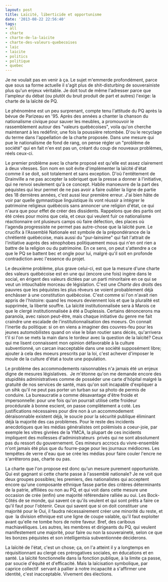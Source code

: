 ```yaml
---
layout: post
title: Laïcité, liberticide et opportunisme
date: '2013-08-22 22:56:40'
tags:
- all
- charte
- charte-de-la-laicite
- charte-des-valeurs-quebecoises
- laic
- laicite
- politics
- politique
- quebec
---
```


Je ne voulait pas en venir à ça. Le sujet m'emmerde profondément, parce que sous sa forme actuelle il s'agit plus de shit-disturbing de souverainiste plus qu'un enjeux véritable. Je doit tout de même l'adresser parce que l'ampleur du débat (ou plutôt du bruit produit de part et autres) l'exige: la charte de la laïcité de PQ.

Le phénomène est un peu surprenant, compte tenu l'attitude du PQ après la bévue de Parizeau en '95. Après des années a chanter la chanson du nationalisme civique pour sauver les meubles, a promouvoir le rassemblement autour des "valeurs québécoises", voila qu'on cherche maintenant à les redéfinir, une fois la poussière retombée. D'ou le recyclage du terme dans l'appellation de la charte proposée. Dans une mesure qui pue le nationalisme de fond de rang, on pense régler un "problème de société" qui en fait n'en est pas un, créant du coup de nouveaux problèmes, réels ceux-ci.

Le premier problème avec la charte proposé est qu'elle est assez clairement à deux vitesses. Son nom en soit évite d'implémenter la laïcité d'état comme il se doit, soit totalement et sans exception. D'où l'entêtement de Drainville a ne pas accepter la sobriquet que la presse a donner à l'initiative, qui ne renvoi seulement qu'à ce concept. Habile manoeuvre de la part des péquistes qui leur permet de ne pas avoir a faire oublier la ligne de partie des 18 dernières années, c'est aussi leur première erreur. J'ai bien hâte de voir par quelle gymnastique linguistique ils vont réussir a intégrer le patrimoine religieux québécois sans annoncer une religion d'état, ce qui n'aura que pour effet de créer des dissidents. Rappelons que des partis ont été crées pour moins que cela, et ceux qui veulent fuir ce nationalisme réactionnaire ont plusieurs camps où faire défection, des places où l'agenda progressiste ne permet pas autre-chose que la laïcité pure. Le crucifix à l'Assemblé Nationale est symbole de la prépondérance de la chrétienté québécoise, mais aussi du "pur-lainsime" qui fait l'attrait de l'initiative auprès des xénophobes politiquement mous qui n'en ont rien a battre de la religion ou du patrimoine. En ce sens, on peut s'attendre a ce que le PQ se battent bec et ongle pour lui, malgré qu'il soit en profonde contradiction avec l'essence du projet.

Le deuxième problème, plus grave celui-ci, est que la mesure d'une charte des valeurs québécoise est en une qui (encore une fois) ingère dans le social, en érigent des valeurs dictées par un parti minoritaire en ce qui se veut un intouchable morceau de législation. C'est une <em>Charte des droits</em> des pauvres que les péquistes les plus rêveurs se voient probablement déjà enchâsser à une constitution québécoise. C'est comme si l'on n'avait rien appris de l'histoire: quand les moeurs deviennent lois et que la pluralité est supprimée, la liberté souffre. La laïcité institutionnalisée sera à Marois ce que le clergé institutionnalisée à été a Duplessis. Certains dénoncerons ma paranoïa, avec raison peut-être, mais chaque initiative du genre me fait craindre une escalade de l'institutionnalisation des moeurs. On connait l'inertie du politique: si on en viens a imaginer des couvres-feu pour les jeunes automobilistes quand on vise le bilan routier sans décès, qu'arrivera t'il si l'on se mets la main dans le tordeur avec la question de la laïcité? Ceux qui me lisent connaissent mon opinion défavorable à la culture subventionné, un carcan inacceptable dans une société supposément libre; ajouter à cela des moeurs prescrits par la loi, c'est achever d'imposer le moule de la culture d'état a toute une population.

Le problème des accommodements raisonnables n'a jamais été un enjeux digne de mesures législatives.  Je m'étonne qu'on me demande encore des stupidités administratives comme de posséder une carte d'hôpital malgré la gratuité de nos services de santé, mais qu'on soit incapable d'expliquer a un sihk qu'il ne peut pas porter un turban sur sa photo de permis de conduire. La bureaucratie a comme désavantage d'être froide et impersonnelle: pour une fois qu'on pourrait utilisé cette froideur procédurale à bonne escient, on passe complètement a coté. Les justifications nécessaires pour dire non à un accommodement déraisonnable existent déjà, le soucie pour la sécurité publique éliminant déjà la majorité des cas problèmes. Pour le reste des incidents anecdotiques que les médias généralistes ont polémisés a coeur-joie, par exemple les vitres givrées de la YMCA, la plupart de ces incidents impliquent des mollesses d'administrateurs  privés qui ne sont absolument pas du ressort du gouvernement. Ces mineurs accrocs du vivre-ensemble n'ont jamais été plus que du fourre-page pour les journaux médiocres. Les tempêtes de verre d'eau que se crée les médias pour faire couler l'encre ne s'arrêterons pas, charte ou pas.

La charte que l'on propose est donc qu'un mesure purement opportuniste. Qui est gagnant si cette charte passe à l'assemblé nationale? Je ne voit que deux groupes possibles; les premiers, des nationalistes qui acceptent encore qu'une composante ethnique fasse partie des critères déterminants de la patrie, affiliées ou non au PQ, et qui voit dans cette mesure une occasion de crée (enfin) une majorité référendaire ralliée au oui. Les Bock-Côtés de se monde, qui savent ce qu'ils veulent et qui sont prêts a faire ce qu'il faut pour l'obtenir. Ceux qui savent que si on doit constituer une majorité pour le Oui, il faudra nécessairement créer une minorité du reste, et que  la division ethnique est une ligne de coupe valable, qu'il faut exploiter avant qu'elle ne tombe hors de notre faveur. Bref, des caribous machiavéliques. Les autres, les membres et dirigeants du PQ, qui veulent manifestement une majorité, pour faire ou non la souveraineté, selon ce que les bonzes péquistes et son intelligentsia subventionnée déciderons.

La laïcité de l'état, c'est un chose; ça, on l'a atteint il y a longtemps en réquisitionnant au clergé ces prérogatives sociales, en éducations et en santé. La laïcité fonctionnelle dans la fonction publique, à la limite ça passe, par soucie d'équité et d'efficacité. Mais la laïcisation symbolique, par caprice collectif  servant à pallier à notre incapacité a s'affirmer une identité, c'est inacceptable. Vivement des élections.